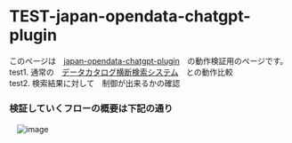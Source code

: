 # TEST-japan-opendata-chatgpt-plugin  
このページは　[japan-opendata-chatgpt-plugin](https://github.com/FooQoo/japan-opendata-chatgpt-plugin/blob/main/docs/usage.md#japan-opendata%E3%83%97%E3%83%A9%E3%82%B0%E3%82%A4%E3%83%B3%E3%81%AE%E4%BD%BF%E3%81%84%E6%96%B9)　の動作検証用のページです。  
test1. 通常の　[データカタログ横断検索システム](https://search.ckan.jp/)　との動作比較  
test2. 検索結果に対して　制御が出来るかの確認 

### 検証していくフローの概要は下記の通り
　![image](https://github.com/yamamoto-ryuzo/TEST-japan-opendata-chatgpt-plugin/assets/86514652/d5db3aab-a736-4d75-a00b-8561ff5dd26d)
  
